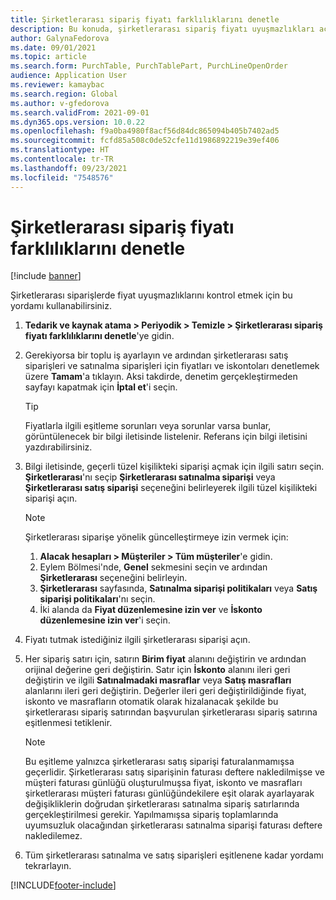 ```yaml
---
title: Şirketlerarası sipariş fiyatı farklılıklarını denetle
description: Bu konuda, şirketlerarası sipariş fiyatı uyuşmazlıkları açıklanmaktadır
author: GalynaFedorova
ms.date: 09/01/2021
ms.topic: article
ms.search.form: PurchTable, PurchTablePart, PurchLineOpenOrder
audience: Application User
ms.reviewer: kamaybac
ms.search.region: Global
ms.author: v-gfedorova
ms.search.validFrom: 2021-09-01
ms.dyn365.ops.version: 10.0.22
ms.openlocfilehash: f9a0ba4980f8acf56d84dc865094b405b7402ad5
ms.sourcegitcommit: fcfd85a508c0de52cfe11d1986892219e39ef406
ms.translationtype: HT
ms.contentlocale: tr-TR
ms.lasthandoff: 09/23/2021
ms.locfileid: "7548576"
---
```

# <a name="check-intercompany-order-price-discrepancies"></a>Şirketlerarası sipariş fiyatı farklılıklarını denetle

[!include [banner](../../includes/banner.md)]

Şirketlerarası siparişlerde fiyat uyuşmazlıklarını kontrol etmek için bu yordamı kullanabilirsiniz.

1. **Tedarik ve kaynak atama \> Periyodik \> Temizle \> Şirketlerarası sipariş fiyatı farklılıklarını denetle**'ye gidin.
1. Gerekiyorsa bir toplu iş ayarlayın ve ardından şirketlerarası satış siparişleri ve satınalma siparişleri için fiyatları ve iskontoları denetlemek üzere **Tamam**'a tıklayın. Aksi takdirde, denetim gerçekleştirmeden sayfayı kapatmak için **İptal et**'i seçin.

    > [!TIP]
    > Fiyatlarla ilgili eşitleme sorunları veya sorunlar varsa bunlar, görüntülenecek bir bilgi iletisinde listelenir. Referans için bilgi iletisini yazdırabilirsiniz.

1. Bilgi iletisinde, geçerli tüzel kişilikteki siparişi açmak için ilgili satırı seçin. **Şirketlerarası**'nı seçip **Şirketlerarası satınalma siparişi** veya **Şirketlerarası satış siparişi** seçeneğini belirleyerek ilgili tüzel kişilikteki siparişi açın.

    > [!NOTE]
    > Şirketlerarası siparişe yönelik güncelleştirmeye izin vermek için:
    >
    > 1. **Alacak hesapları \> Müşteriler \> Tüm müşteriler**'e gidin.
    > 1. Eylem Bölmesi'nde, **Genel** sekmesini seçin ve ardından **Şirketlerarası** seçeneğini belirleyin.
    > 1. **Şirketlerarası** sayfasında, **Satınalma siparişi politikaları** veya **Satış siparişi politikaları**'nı seçin.
    > 1. İki alanda da **Fiyat düzenlemesine izin ver** ve **İskonto düzenlemesine izin ver**'i seçin.

1. Fiyatı tutmak istediğiniz ilgili şirketlerarası siparişi açın.
1. Her sipariş satırı için, satırın **Birim fiyat** alanını değiştirin ve ardından orijinal değerine geri değiştirin. Satır için **İskonto** alanını ileri geri değiştirin ve ilgili **Satınalmadaki masraflar** veya **Satış masrafları** alanlarını ileri geri değiştirin. Değerler ileri geri değiştirildiğinde fiyat, iskonto ve masrafların otomatik olarak hizalanacak şekilde bu şirketlerarası sipariş satırından başvurulan şirketlerarası sipariş satırına eşitlenmesi tetiklenir.

    > [!NOTE]
    > Bu eşitleme yalnızca şirketlerarası satış siparişi faturalanmamışsa geçerlidir. Şirketlerarası satış siparişinin faturası deftere nakledilmişse ve müşteri faturası günlüğü oluşturulmuşsa fiyat, iskonto ve masrafları şirketlerarası müşteri faturası günlüğündekilere eşit olarak ayarlayarak değişikliklerin doğrudan şirketlerarası satınalma sipariş satırlarında gerçekleştirilmesi gerekir. Yapılmamışsa sipariş toplamlarında uyumsuzluk olacağından şirketlerarası satınalma siparişi faturası deftere nakledilemez.

1. Tüm şirketlerarası satınalma ve satış siparişleri eşitlenene kadar yordamı tekrarlayın.

[!INCLUDE[footer-include](../../includes/footer-banner.md)]
